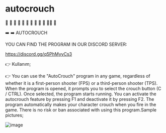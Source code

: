 # autocrouch

🌟 🌟 🌟 🌟 🌟 🌟 🌟 🌟 🌟 🌟 🌟🌟 🌟 

➡️ ➡️  AUTOCROUCH

YOU CAN FIND THE PROGRAM IN OUR DISCORD SERVER:

https://discord.gg/q5PhMyyCs3

👉 Kullanım;

👉 You can use the "AutoCrouch" program in any game, regardless of whether it is a first-person shooter (FPS) or a third-person shooter (TPS). When the program is opened, it prompts you to select the crouch button (C / CTRL). Once selected, the program starts running. You can activate the autocrouch feature by pressing F1 and deactivate it by pressing F2. The program automatically makes your character crouch when you fire in the game. There is no risk or ban associated with using this program.Sample pictures;

![image](https://github.com/canhhr/autocrouch/assets/82213336/9040260a-221f-44fd-aba2-da30cffe1134)
